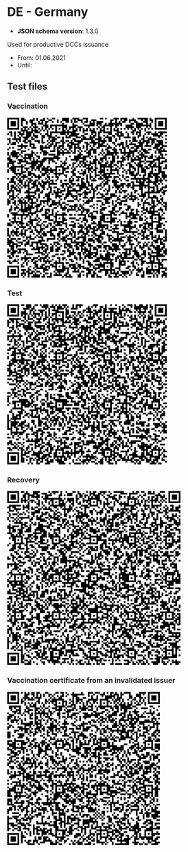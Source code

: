 # DE - Germany

* **JSON schema version**: 1.3.0

Used for productive DCCs issuance
* From: 01.06.2021
* Until:

## Test files

### Vaccination

![VAC](QR%20Codes/VAC_DE.png)


### Test

![TEST](QR%20Codes/TEST_DE.png)

### Recovery

![REC](QR%20Codes/REC_DE.png)


### Vaccination certificate from an invalidated issuer

![VAC_Inv](QR%20Codes/VAC_DE_invalidated.png)
